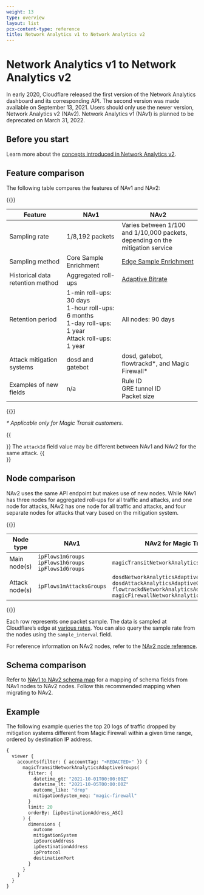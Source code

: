```yaml
---
weight: 13
type: overview
layout: list
pcx-content-type: reference
title: Network Analytics v1 to Network Analytics v2
---
```


# Network Analytics v1 to Network Analytics v2

In early 2020, Cloudflare released the first version of the Network Analytics dashboard and its corresponding API. The second version was made available on September 13, 2021. Users should only use the newer version, Network Analytics v2 (NAv2). Network Analytics v1 (NAv1) is planned to be deprecated on March 31, 2022.

## Before you start

Learn more about the [concepts introduced in Network Analytics v2](/analytics/graphql-api/migration-guides/network-analytics-v2/about/).

## Feature comparison

The following table compares the features of NAv1 and NAv2:

{{<table-wrap>}}

| Feature                          | NAv1                                                                                                         | NAv2                                                                                                      |
| -------------------------------- | ------------------------------------------------------------------------------------------------------------ | --------------------------------------------------------------------------------------------------------- |
| Sampling rate                    | 1/8,192 packets                                                                                              | Varies between 1/100 and 1/10,000 packets,<br/> depending on the mitigation service                       |
| Sampling method                  | Core Sample Enrichment                                                                                       | [Edge Sample Enrichment](/analytics/graphql-api/migration-guides/network-analytics-v2/about/#edge-sample-enrichment) |
| Historical data retention method | Aggregated roll-ups                                                                                          | [Adaptive Bitrate](/analytics/graphql-api/migration-guides/network-analytics-v2/about/#adaptive-bitrate-sampling)    |
| Retention period                 | 1-min roll-ups: 30 days<br/>1-hour roll-ups: 6 months<br/>1-day roll-ups: 1 year<br/>Attack roll-ups: 1 year | All nodes: 90 days                                                                                        |
| Attack mitigation systems        | dosd and gatebot                                                                                             | dosd, gatebot, flowtrackd\*, and Magic Firewall\*                                                         |
| Examples of new fields           | n/a                                                                                                          | Rule ID<br/>GRE tunnel ID<br/>Packet size                                                                 |

{{</table-wrap>}}

*\* Applicable only for Magic Transit customers.*

{{<Aside type="note">}}
The `attackId` field value may be different between NAv1 and NAv2 for the same attack.
{{</Aside>}}

## Node comparison

NAv2 uses the same API endpoint but makes use of new nodes. While NAv1 has three nodes for aggregated roll-ups for all traffic and attacks, and one node for attacks, NAv2 has one node for all traffic and attacks, and four separate nodes for attacks that vary based on the mitigation system.

{{<table-wrap>}}

| Node type      | NAv1                                                          | NAv2 for Magic Transit                                                                                                                                                           | NAv2 for Spectrum                                                             |
| -------------- | ------------------------------------------------------------- | -------------------------------------------------------------------------------------------------------------------------------------------------------------------------------- | ----------------------------------------------------------------------------- |
| Main node(s)   | `ipFlows1mGroups`<br/>`ipFlows1hGroups`<br/>`ipFlows1dGroups` | `magicTransitNetworkAnalyticsAdaptiveGroups`                                                                                                                                     | `spectrumNetworkAnalyticsAdaptiveGroups`                                      |
| Attack node(s) | `ipFlows1mAttacksGroups`                                      | `dosdNetworkAnalyticsAdaptiveGroups`<br/> `dosdAttackAnalyticsAdaptiveGroups`<br/> `flowtrackdNetworkAnalyticsAdaptiveGroups`<br/> `magicFirewallNetworkAnalyticsAdaptiveGroups` | `dosdNetworkAnalyticsAdaptiveGroups`<br/> `dosdAttackAnalyticsAdaptiveGroups` |

{{</table-wrap>}}

Each row represents one packet sample. The data is sampled at Cloudflare’s edge at [various rates](/analytics/graphql-api/migration-guides/network-analytics-v2/node-reference/). You can also query the sample rate from the nodes using the `sample_interval` field.

For reference information on NAv2 nodes, refer to the [NAv2 node reference](/analytics/graphql-api/migration-guides/network-analytics-v2/node-reference/).

## Schema comparison

Refer to [NAv1 to NAv2 schema map](/analytics/graphql-api/migration-guides/network-analytics-v2/schema-map/) for a mapping of schema fields from NAv1 nodes to NAv2 nodes. Follow this recommended mapping when migrating to NAv2.

## Example

The following example queries the top 20 logs of traffic dropped by mitigation systems different from Magic Firewall within a given time range, ordered by destination IP address.

```graphql
{
  viewer {
    accounts(filter: { accountTag: "<REDACTED>" }) {
      magicTransitNetworkAnalyticsAdaptiveGroups(
        filter: {
          datetime_gt: "2021-10-01T00:00:00Z"
          datetime_lt: "2021-10-05T00:00:00Z"
          outcome_like: "drop"
          mitigationSystem_neq: "magic-firewall"
        }
        limit: 20
        orderBy: [ipDestinationAddress_ASC]
      ) {
        dimensions {
          outcome
          mitigationSystem
          ipSourceAddress
          ipDestinationAddress
          ipProtocol
          destinationPort
        }
      }
    }
  }
}
```
